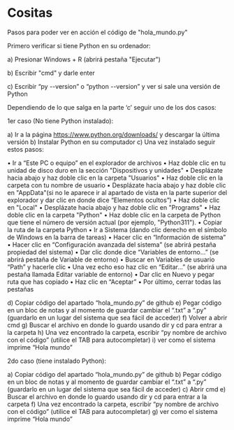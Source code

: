 # Cositas

Pasos para poder ver en acción el código de "hola_mundo.py"

Primero verificar si tiene Python en su ordenador:

a)	Presionar Windows + R (abrirá pestaña "Ejecutar")

b)	Escribir "cmd" y darle enter

c) Escribir “py --version” o “python --version” y ver si sale una versión de Python

Dependiendo de lo que salga en la parte ‘c’ seguir uno de los dos casos:

1er caso (No tiene Python instalado):

a) Ir a la página https://www.python.org/downloads/ y descargar la última versión
b) Instalar Python en su computador
c) Una vez instalado seguir estos pasos:  

  •	Ir a “Este PC o equipo” en el explorador de archivos
  •	Haz doble clic en tu unidad de disco duro en la sección "Dispositivos y unidades"
  •	Desplázate hacia abajo y haz doble clic en la carpeta "Usuarios"
  •	Haz doble clic en la carpeta con tu nombre de usuario
  •	Desplázate hacia abajo y haz doble clic en "AppData"(si no le aparece ir al apartado de vista en la parte superior del explorador y dar clic en donde dice            “Elementos ocultos”)
  •	Haz doble clic en "Local"
  •	Desplázate hacia abajo y haz doble clic en "Programs"
  •	Haz doble clic en la carpeta "Python"
  •	Haz doble clic en la carpeta de Python que tiene el número de versión actual (por ejemplo, "Python311").
  •	Copiar la ruta de la carpeta Python
  •	Ir a Sistema (dando clic derecho en el símbolo de Windows en la barra de tareas)
  •	Hacer clic en “Información de sistema”
  •	Hacer clic en “Configuración avanzada del sistema” (se abrirá pestaña propiedad del sistema)
  •	Dar clic donde dice “Variables de entorno…” (se abrirá pestaña de Variable de entorno)
  •	Buscar en Variables de usuario “Path” y hacerle clic
  •	Una vez echo eso haz clic en “Editar…” (se abrirá una pestaña llamada Editar variable de entorno)
  •	Dar clic en Nuevo y pegar ruta que has copiado
  •	Haz clic en “Aceptar”
  •	Por último, cerrar todas las pestañas
  
d) Copiar código del apartado “hola_mundo.py” de github
e) Pegar código en un bloc de notas y al momento de guardar cambiar el “.txt” a “.py” (guardarlo en un lugar del sistema que sea fácil de acceder)
f) Volver a abrir cmd
g) Buscar el archivo en donde lo guardo usando dir y cd para entrar a la carpeta
h) Una vez encontrado la carpeta, escribir “py nombre de archivo con el código” (utilice el TAB para autocompletar) 
i) ver como el sistema imprime “Hola mundo”


2do caso (tiene instalado Python):

a) Copiar código del apartado “hola_mundo.py” de github
b) Pegar código en un bloc de notas y al momento de guardar cambiar el “.txt” a “.py” (guardarlo en un lugar del sistema que sea fácil de acceder)
c) Abrir cmd
e) Buscar el archivo en donde lo guardo usando dir y cd para entrar a la carpeta
f) Una vez encontrado la carpeta, escribir “py nombre de archivo con el código” (utilice el TAB para autocompletar) 
g) ver como el sistema imprime “Hola mundo” 
